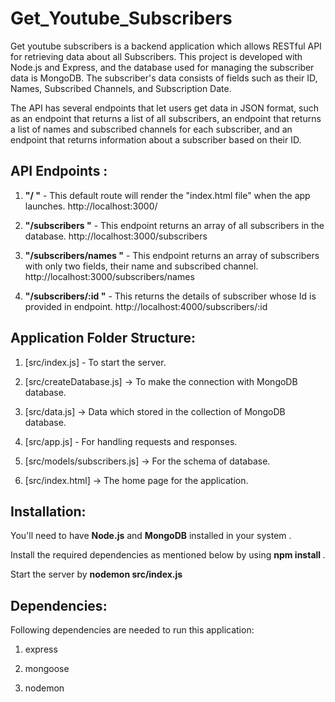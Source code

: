 # Get_Youtube_Subscribers

Get youtube subscribers is a backend application which allows RESTful API for retrieving data about all Subscribers. This project is developed with Node.js and Express, and the database used for managing the subscriber data is MongoDB. The subscriber's data consists of fields such as their ID, Names, Subscribed Channels, and Subscription Date.

The API has several endpoints that let users get data in JSON format, such as an endpoint that returns a list of all subscribers, an endpoint that returns a list of names and subscribed channels for each subscriber, and an endpoint that returns information about a subscriber based on their ID.

## API Endpoints :

1. **"/ "** - This default route will render the "index.html file" when the app launches. http://localhost:3000/

2. **"/subscribers "** - This endpoint returns an array of all subscribers in the database. http://localhost:3000/subscribers

3. **"/subscribers/names "** - This endpoint returns an array of subscribers with only two fields, their name and subscribed channel. http://localhost:3000/subscribers/names

4. **"/subscribers/:id "** - This returns the details of subscriber whose Id is provided in endpoint. http://localhost:4000/subscribers/:id

## Application Folder Structure:

1. [src/index.js] - To start the server.

2. [src/createDatabase.js] -> To make the connection with MongoDB database.

3. [src/data.js] -> Data which stored in the collection of MongoDB database.

4. [src/app.js] - For handling requests and responses.

5. [src/models/subscribers.js] -> For the schema of database.
   
6. [src/index.html] -> The home page for the application.

## Installation:

You'll need to have **Node.js** and **MongoDB** installed in your system . 

Install the required dependencies as mentioned below by using **npm install <packageName>**.

Start the server by **nodemon src/index.js**

## Dependencies:
Following dependencies are needed to run this application: 

1. express

2. mongoose

3. nodemon